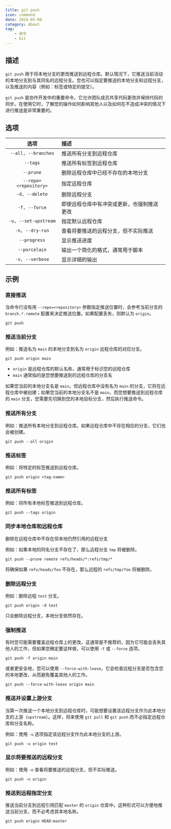 ```yaml
---
title: git push
icon: command
date: 2024-05-08
category: About
tag:
    - 命令
    - Git
---
```


## 描述

`git push` 用于将本地分支的更改推送到远程仓库。默认情况下，它推送当前活动的本地分支到与其同名的远程分支。您也可以指定要推送的本地分支和远程分支，以及推送的内容（例如：标签或特定的提交）。

`git push` 是协作开发中的重要命令，它允许团队成员共享代码更改并保持代码的同步。在使用它时，了解您的操作如何影响其他人以及如何在不造成冲突的情况下进行推送是非常重要的。

## 选项

|  选项  |  描述  |
|  :----:  |  :----  |
|  `--all, --branches`  |  推送所有分支到远程仓库  |
|  `--tags`  |  推送所有标签到远程仓库  |
|  `--prune`  |  删除远程仓库中已经不存在的本地分支  |
|  `--repo=<repository>`  |  指定远程仓库  |
|  `-d, --delete`  |  删除远程分支  |
|  `-f, --force`  |  即使远程仓库中有冲突或更新，也强制推送更改  |
|  `-u, --set-upstream`  |  指定默认远程仓库  |
|  `-n, --dry-run`  |  查看将要推送的远程分支，但不实际推送  |
|  `--progress`  |  显示推送进度  |
|  `--porcelain`  |  输出一个简化的格式，通常用于脚本  |
|  `-v, --verbose`  |  显示详细的输出  |

## 示例

### 直接推送

当命令行没有用 `--repo=<repository>` 参数指定推送位置时，会参考当前分支的 `branch.*.remote` 配置来决定推送位置。如果配置丢失，则默认为 `origin`。

```shell
git push
```

### 推送当前分支

例如：推送名为 `main` 的本地分支到名为 `origin` 远程仓库的对应分支。

```shell
git push origin main
```

- `origin` 是远程仓库的默认名称，通常用于标识您的远程仓库
- `main` 通常指的是您想要推送到的远程仓库的分支名

如果您当前的本地分支名是 `main`，但远程仓库中没有名为 `main` 的分支，它将在远程仓库中被创建；如果您当前的本地分支名不是 `main`，而您想要推送到远程仓库的 `main` 分支，您需要先切换到您的本地目标分支，然后执行推送命令。

### 推送所有分支

例如：推送所有本地分支到远程仓库。如果远程仓库中不存在相应的分支，它们也会被创建。

```shell
git push --all origin
```

### 推送标签

例如：将特定的标签推送到远程仓库。

```shell
git push origin <tag-name>
```

### 推送所有标签

例如：将所有本地标签推送到远程仓库。

```shell
git push --tags origin
```

### 同步本地仓库和远程仓库

删除在远程仓库中不存在但本地仍然引用的远程分支

例如：如果本地的同名分支不存在了，那么远程分支 `tmp` 将被删除。

```shell
git push --prune remote refs/heads/*:refs/tmp/*
```

将确保如果 `refs/heads/foo` 不存在，那么远程的 `refs/tmp/foo` 将被删除。

### 删除远程分支

例如：删除远程 `test` 分支。

```shell
git push origin -d test
```

只会删除远程分支，本地分支依然存在。

### 强制推送

有时您可能需要覆盖远程仓库上的更改。这通常是不推荐的，因为它可能会丢失其他人的工作，但如果您确定要这样做，可以使用 `-f` 或 `--force` 选项。

```shell
git push -f origin main
```

或者更安全地，您可以使用 `--force-with-lease`，它会检查远程分支是否包含您的本地更改，从而避免覆盖其他人的工作。

```shell
git push --force-with-lease origin main
```

### 推送并设置上游分支

当第一次推送一个本地分支到远程仓库时，可能想要设置该远程分支作为此本地分支的上游（`upstream`）。这样，将来使用 `git pull` 和 `git push` 而不必指定远程仓库和分支名称。

例如：使用 `-u` 选项指定该远程分支作为此本地分支的上游。

```shell
git push -u origin test
```

### 显示将要推送的远程分支

例如：使用 `-n` 查看将要推送的远程分支，但不实际推送。

```shell
git push -n origin
```

### 推送到远程指定分支

推送当前分支到远程引用匹配 `master` 的 `origin` 仓库中。这种形式可以方便地推送当前分支，而不必考虑其本地名称。

```shell
git push origin HEAD:master
```
